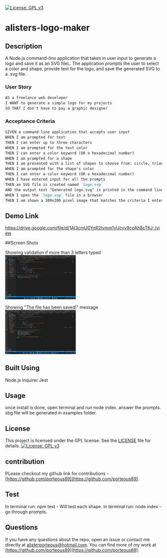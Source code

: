  [![License: GPL v3](https://img.shields.io/badge/License-GPLv3-blue.svg)](https://www.gnu.org/licenses/gpl-3.0)
# alisters-logo-maker

## Description
A Node.js command-line application that takes in user input to generate a logo and save it as an SVG fileL. The application prompts the user to select a color and shape, provide text for the logo, and save the generated SVG to a .svg file.

### User Story
```md
AS a freelance web developer
I WANT to generate a simple logo for my projects
SO THAT I don't have to pay a graphic designer
```
### Acceptance Criteria
```md
GIVEN a command-line application that accepts user input
WHEN I am prompted for text
THEN I can enter up to three characters
WHEN I am prompted for the text color
THEN I can enter a color keyword (OR a hexadecimal number)
WHEN I am prompted for a shape
THEN I am presented with a list of shapes to choose from: circle, triangle, and square
WHEN I am prompted for the shape's color
THEN I can enter a color keyword (OR a hexadecimal number)
WHEN I have entered input for all the prompts
THEN an SVG file is created named `logo.svg`
AND the output text "Generated logo.svg" is printed in the command line
WHEN I open the `logo.svg` file in a browser
THEN I am shown a 300x200 pixel image that matches the criteria I entered
```
## Demo Link
https://drive.google.com/file/d/1Al3cmU0YnR2Ivmm1yUcyv9coAh8cT6J-/view

##Screen Shots

Showing validation if more than 3 letters typed
<img src="assets\too-many-char.png" width= 45% >

Showing "The file has been saved!" message
<img src="assets\file-saved.png" width= 45% >

## Built Using
Node.js
Inquirer
Jest

## Usage
once install is done, open terminal and run node index. answer the prompts.
sbg file will be generated in examples folder.

## License
This project is licensed under the GPL license. See the [LICENSE](https://www.gnu.org/licenses/gpl-3.0) file for details.
[![License: GPL v3](https://img.shields.io/badge/License-GPLv3-blue.svg)](https://www.gnu.org/licenses/gpl-3.0)

## contribution
PLease checkout my github link for contributions -  [https://github.com/porteous89](https://github.com/porteous89).
## Test
In terminal run: npm test - Will test each shape.
In terminal run: node index - go through prompts.
## Questions
If you have any questions about the repo, open an issue or contact me directly at alisterporteous@hotmail.com. You can find more of my work at [https://github.com/porteous89](https://github.com/porteous89).
